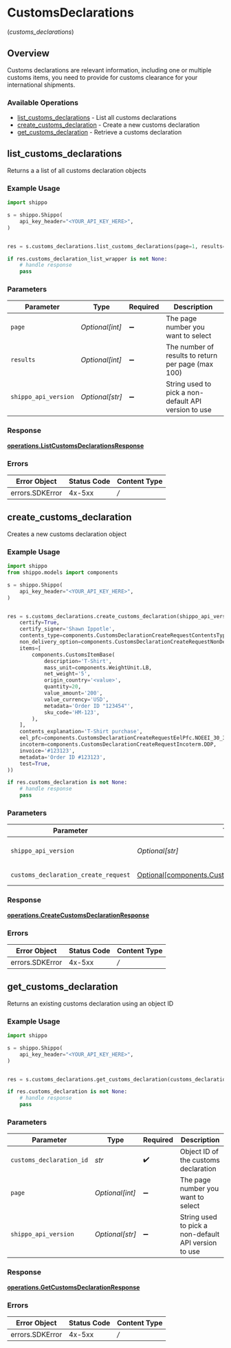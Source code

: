 # CustomsDeclarations
(*customs_declarations*)

## Overview

Customs declarations are relevant information, including one or multiple customs items, you need to provide for 
customs clearance for your international shipments.
<SchemaDefinition schemaRef="#/components/schemas/CustomsDeclaration"/>

### Available Operations

* [list_customs_declarations](#list_customs_declarations) - List all customs declarations
* [create_customs_declaration](#create_customs_declaration) - Create a new customs declaration
* [get_customs_declaration](#get_customs_declaration) - Retrieve a customs declaration

## list_customs_declarations

Returns a a list of all customs declaration objects

### Example Usage

```python
import shippo

s = shippo.Shippo(
    api_key_header="<YOUR_API_KEY_HERE>",
)


res = s.customs_declarations.list_customs_declarations(page=1, results=25, shippo_api_version='<value>')

if res.customs_declaration_list_wrapper is not None:
    # handle response
    pass

```

### Parameters

| Parameter                                            | Type                                                 | Required                                             | Description                                          |
| ---------------------------------------------------- | ---------------------------------------------------- | ---------------------------------------------------- | ---------------------------------------------------- |
| `page`                                               | *Optional[int]*                                      | :heavy_minus_sign:                                   | The page number you want to select                   |
| `results`                                            | *Optional[int]*                                      | :heavy_minus_sign:                                   | The number of results to return per page (max 100)   |
| `shippo_api_version`                                 | *Optional[str]*                                      | :heavy_minus_sign:                                   | String used to pick a non-default API version to use |


### Response

**[operations.ListCustomsDeclarationsResponse](../../models/operations/listcustomsdeclarationsresponse.md)**
### Errors

| Error Object    | Status Code     | Content Type    |
| --------------- | --------------- | --------------- |
| errors.SDKError | 4x-5xx          | */*             |

## create_customs_declaration

Creates a new customs declaration object

### Example Usage

```python
import shippo
from shippo.models import components

s = shippo.Shippo(
    api_key_header="<YOUR_API_KEY_HERE>",
)


res = s.customs_declarations.create_customs_declaration(shippo_api_version='<value>', customs_declaration_create_request=components.CustomsDeclarationCreateRequest(
    certify=True,
    certify_signer='Shawn Ippotle',
    contents_type=components.CustomsDeclarationCreateRequestContentsType.MERCHANDISE,
    non_delivery_option=components.CustomsDeclarationCreateRequestNonDeliveryOption.ABANDON,
    items=[
        components.CustomsItemBase(
            description='T-Shirt',
            mass_unit=components.WeightUnit.LB,
            net_weight='5',
            origin_country='<value>',
            quantity=20,
            value_amount='200',
            value_currency='USD',
            metadata='Order ID "123454"',
            sku_code='HM-123',
        ),
    ],
    contents_explanation='T-Shirt purchase',
    eel_pfc=components.CustomsDeclarationCreateRequestEelPfc.NOEEI_30_37_A,
    incoterm=components.CustomsDeclarationCreateRequestIncoterm.DDP,
    invoice='#123123',
    metadata='Order ID #123123',
    test=True,
))

if res.customs_declaration is not None:
    # handle response
    pass

```

### Parameters

| Parameter                                                                                                          | Type                                                                                                               | Required                                                                                                           | Description                                                                                                        |
| ------------------------------------------------------------------------------------------------------------------ | ------------------------------------------------------------------------------------------------------------------ | ------------------------------------------------------------------------------------------------------------------ | ------------------------------------------------------------------------------------------------------------------ |
| `shippo_api_version`                                                                                               | *Optional[str]*                                                                                                    | :heavy_minus_sign:                                                                                                 | String used to pick a non-default API version to use                                                               |
| `customs_declaration_create_request`                                                                               | [Optional[components.CustomsDeclarationCreateRequest]](../../models/components/customsdeclarationcreaterequest.md) | :heavy_minus_sign:                                                                                                 | CustomsDeclaration details.                                                                                        |


### Response

**[operations.CreateCustomsDeclarationResponse](../../models/operations/createcustomsdeclarationresponse.md)**
### Errors

| Error Object    | Status Code     | Content Type    |
| --------------- | --------------- | --------------- |
| errors.SDKError | 4x-5xx          | */*             |

## get_customs_declaration

Returns an existing customs declaration using an object ID

### Example Usage

```python
import shippo

s = shippo.Shippo(
    api_key_header="<YOUR_API_KEY_HERE>",
)


res = s.customs_declarations.get_customs_declaration(customs_declaration_id='<value>', page=1, shippo_api_version='<value>')

if res.customs_declaration is not None:
    # handle response
    pass

```

### Parameters

| Parameter                                            | Type                                                 | Required                                             | Description                                          |
| ---------------------------------------------------- | ---------------------------------------------------- | ---------------------------------------------------- | ---------------------------------------------------- |
| `customs_declaration_id`                             | *str*                                                | :heavy_check_mark:                                   | Object ID of the customs declaration                 |
| `page`                                               | *Optional[int]*                                      | :heavy_minus_sign:                                   | The page number you want to select                   |
| `shippo_api_version`                                 | *Optional[str]*                                      | :heavy_minus_sign:                                   | String used to pick a non-default API version to use |


### Response

**[operations.GetCustomsDeclarationResponse](../../models/operations/getcustomsdeclarationresponse.md)**
### Errors

| Error Object    | Status Code     | Content Type    |
| --------------- | --------------- | --------------- |
| errors.SDKError | 4x-5xx          | */*             |
